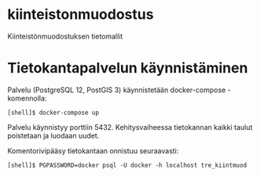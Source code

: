 # kiinteistonmuodostus
Kiinteistönmuodostuksen tietomallit

# Tietokantapalvelun käynnistäminen

Palvelu (PostgreSQL 12, PostGIS 3) käynnistetään docker-compose -komennolla:

```
[shell]$ docker-compose up
```

Palvelu käynnistyy porttiin 5432. Kehitysvaiheessa tietokannan kaikki taulut
poistetaan ja luodaan uudet.

Komentorivipääsy tietokantaan onnistuu seuraavasti:

```
[shell]$ PGPASSWORD=docker psql -U docker -h localhost tre_kiintmuod
```